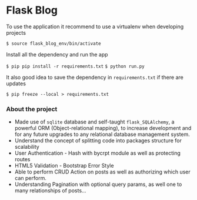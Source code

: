 # Flask Blog

To use the application it recommend to use a virtualenv when developing projects

`$ source flask_blog_env/bin/activate`

Install all the dependency and run the app

`$ pip pip install -r requirements.txt`
`$ python run.py`

It also good idea to save the dependency in `requirements.txt` if there are updates

`$ pip freeze --local > requirements.txt`
### About the project

- Made use of `sqlite` database and self-taught `flask_SQLAlchemy`, a powerful ORM (Object-relational
  mapping), to increase development and for any future upgrades to any relational database management system.
- Understand the concept of splitting code into packages structure for scalability
- User Authentication - Hash with bycrpt module as well as protecting routes
- HTML5 Validation - Bootstrap Error Style
- Able to perform CRUD Action on posts as well as authorizing which user can perform.  
- Understanding Pagination with optional query params, as well one to many relationships of posts...
